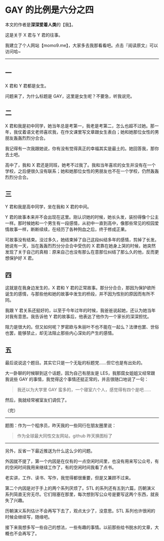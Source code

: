 # GAY 的比例是六分之四

本文的作者是**深深爱着人类**的【我】。

这是关于 X 君与 Y 君的往事。

我建立了个人网站【momo9.me】，大家多去我那看看吧。点击『阅读原文』可以访问哈~

---

## 一

X 君和 Y 君都是女生。

问题来了，为什么标题是 GAY，这里是女生呢？不要急，听我说完。

## 二

X 君和我是初中同学，她当年总是考第一，我老是考第二，怎么也超不过她。那一年，我仗着语文老师喜欢我，在作文课里写文章跟女生表白；她和她那位女性的男朋友轰轰烈烈分合合。

我记得有一次我跟她说，你有没有觉得真正的幸福其实是最土的。她回答我，那你去土吧。

高中了，我和 X 君还是同班，她考不过我了。我和当年喜欢的女生并没有在一个学校，之后便很久没有联系；她和她那位女性的男朋友也不在一个学校，仍然轰轰烈烈分合合。

## 三

Y 君和我是高中同学，坐在我和 X 君的中间。

Y 君的故事本来并不会出现在这里。刚认识她的时候，她长头发，装扮得像个公主一样。那时候她和一个男生有一段感情，从初中一直到高中，像那些常见的校园爱情故事一样，断断续续，在经历了各种狗血之后，终于修成正果。

可故事没有结束。没过多久，她结束掉了自己这段纠结多年的感情，剪掉了长发。她说有一天，当在轰轰烈烈分分合合中受伤的 X 君靠在她身上哭的时候，她突然发现了关于自己的真相：原来自己也没有那么在意那位纠结了那么久的他，反而更想保护好 X 君。

## 四

这就是在我身边发生的，X 君和 Y 君的正常故事。那分分合合，那因为保护欲所诞生的感情，与那些他和她的故事中发生的桥段，并不因为性别的原因而有所不同。

我跟 Y 君关系还挺好的，以至于今年过年的时候，我爸爸说起她，还认为她当年对我有意思。我告诉他 Y 君的故事后，他表达了他作为一个家长的深深担忧。

阻力是很大的。但又如何呢？罗密欧与朱丽叶不也不能在一起么？法律也罢、世俗也罢，能够禁止，却无法阻止那些内心深处的产生的感情。

## 五

最后说说这个题目。其实它只是一个无耻的标题党……但它也是有出处的。

大一卧聊的时候聊到这个话题，因为自己有朋友是 LES，我那腐女姐姐又经常跟我说些 GAY 的事情，我觉得这个事情还挺正常的，并且很随口地说了一句：

> 我还以为大学里 GAY 蛮多的，一个寝室六个人，感觉得有四个是吧……

然后，我就经常被室友们调侃了。

（完）

---

题图：作为一个程序员，昨天我的一些同行在朋友圈里说：

> 作为全球最大同性交友网站，github 昨天换图标了

---

另外，反省一下最近推送为什么这么少的问题。

外因就不提了，第一个内因是在仅有的一点空闲时间里，也没有用来写公众号，有的空闲时间我用来继续工作了，有的空闲时间我看了点书。

老实讲，工作、读书、写作，我觉得都很重要，但是又兼顾不过来。

第二个内因是对于手上的两个系列厌烦了。STL 的系列还有五到六篇，历朝演义系列简直无穷无尽。它们阻塞在那里，每次想到写公众号是要写这两个东西，就丧失了兴趣。

历朝演义系列估计不会再写下去了，观点太少了，没意思。STL 系列也许很闲的时候会继续写，随缘吧。

接下来我想多写一些自己的想法，一些有趣的事情。以前那些给书脱水的文章，大概也不会再写了。